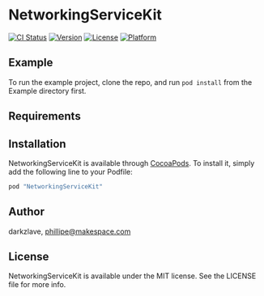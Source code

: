 # NetworkingServiceKit

[![CI Status](http://img.shields.io/travis/darkzlave/NetworkingServiceKit.svg?style=flat)](https://travis-ci.org/darkzlave/NetworkingServiceKit)
[![Version](https://img.shields.io/cocoapods/v/NetworkingServiceKit.svg?style=flat)](http://cocoapods.org/pods/NetworkingServiceKit)
[![License](https://img.shields.io/cocoapods/l/NetworkingServiceKit.svg?style=flat)](http://cocoapods.org/pods/NetworkingServiceKit)
[![Platform](https://img.shields.io/cocoapods/p/NetworkingServiceKit.svg?style=flat)](http://cocoapods.org/pods/NetworkingServiceKit)

## Example

To run the example project, clone the repo, and run `pod install` from the Example directory first.

## Requirements

## Installation

NetworkingServiceKit is available through [CocoaPods](http://cocoapods.org). To install
it, simply add the following line to your Podfile:

```ruby
pod "NetworkingServiceKit"
```

## Author

darkzlave, phillipe@makespace.com

## License

NetworkingServiceKit is available under the MIT license. See the LICENSE file for more info.
